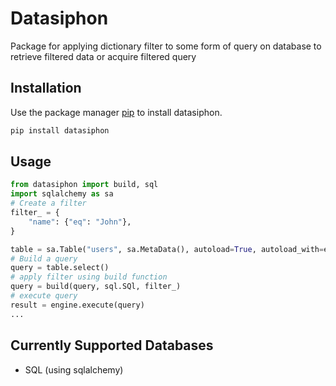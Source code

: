 # Datasiphon

Package for applying dictionary filter to some form of query on database to retrieve filtered data or acquire filtered query

## Installation

Use the package manager [pip](https://pip.pypa.io/en/stable/) to install datasiphon.

```bash
pip install datasiphon
```

## Usage

```python
from datasiphon import build, sql
import sqlalchemy as sa
# Create a filter
filter_ = {
    "name": {"eq": "John"},
}

table = sa.Table("users", sa.MetaData(), autoload=True, autoload_with=engine)
# Build a query
query = table.select()
# apply filter using build function
query = build(query, sql.SQl, filter_)
# execute query
result = engine.execute(query)
...
```

## Currently Supported Databases

- SQL (using sqlalchemy)
